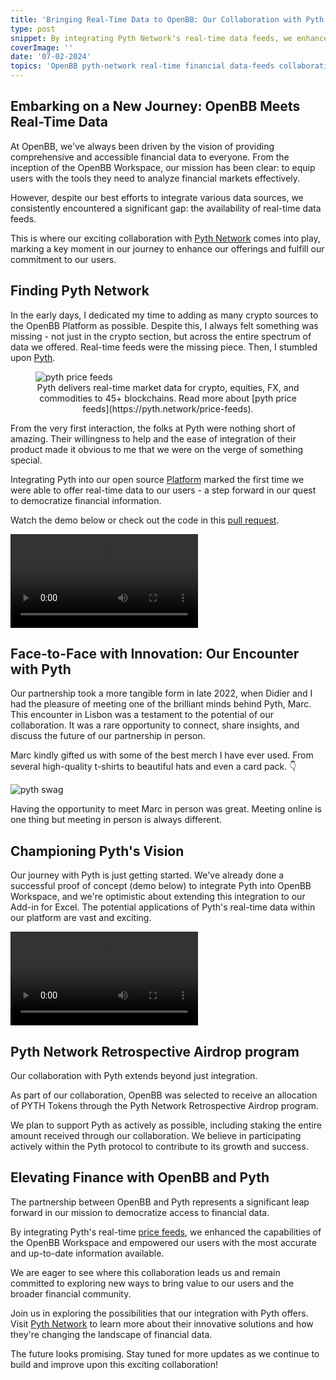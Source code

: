 ```yaml
---
title: 'Bringing Real-Time Data to OpenBB: Our Collaboration with Pyth'
type: post
snippet: By integrating Pyth Network's real-time data feeds, we enhanced the OpenBB Workspace's capabilities and democratized access to financial data. This collaboration took another lever now as OpenBB was selected to be part of the Pyth Network Retrospective Airdrop program.
coverImage: ''
date: '07-02-2024'
topics: 'OpenBB pyth-network real-time financial data-feeds collaboration partnership crypto blockchain airdrop'
---
```


## Embarking on a New Journey: OpenBB Meets Real-Time Data

At OpenBB, we've always been driven by the vision of providing comprehensive and accessible financial data to everyone. From the inception of the OpenBB Workspace, our mission has been clear: to equip users with the tools they need to analyze financial markets effectively. 

However, despite our best efforts to integrate various data sources, we consistently encountered a significant gap: the availability of real-time data feeds. 

This is where our exciting collaboration with [Pyth Network](https://pyth.network/) comes into play, marking a key moment in our journey to enhance our offerings and fulfill our commitment to our users.

## Finding Pyth Network

In the early days, I dedicated my time to adding as many crypto sources to the OpenBB Platform as possible. Despite this, I always felt something was missing - not just in the crypto section, but across the entire spectrum of data we offered. Real-time feeds were the missing piece. Then, I stumbled upon [Pyth](https://pyth.network/). 

<figure>
<img alt="pyth price feeds" src="https://openbb-cms.directus.app/assets/e77d2208-4eb5-4dbd-86f3-7eb33e3cb0f7" class="large-img"/>
   <figcaption style="text-align: center" >Pyth delivers real-time market data for crypto, equities, FX, and commodities to 45+ blockchains. Read more about [pyth price feeds](https://pyth.network/price-feeds).</figcaption>
</figure>

From the very first interaction, the folks at Pyth were nothing short of amazing. Their willingness to help and the ease of integration of their product made it obvious to me that we were on the verge of something special. 

Integrating Pyth into our open source [Platform](https://github.com/OpenBB-finance/OpenBB) marked the first time we were able to offer real-time data to our users - a step forward in our quest to democratize financial information.

Watch the demo below or check out the code in this [pull request](https://github.com/OpenBB-finance/OpenBB/pull/2178).

<video className="mx-auto" controls>
  <source src="https://openbb-cms.directus.app/assets/42be6002-d3fb-4439-a1fc-aeab3108a261" />
</video>


## Face-to-Face with Innovation: Our Encounter with Pyth

Our partnership took a more tangible form in late 2022, when Didier and I had the pleasure of meeting one of the brilliant minds behind Pyth, Marc. This encounter in Lisbon was a testament to the potential of our collaboration. It was a rare opportunity to connect, share insights, and discuss the future of our partnership in person. 

Marc kindly gifted us with some of the best merch I have ever used. From several high-quality t-shirts to beautiful hats and even a card pack. 👇

![pyth swag](https://openbb-cms.directus.app/assets/2b1eac9e-d5c6-43d9-ad46-abce70c24775)

Having the opportunity to meet Marc in person was great. Meeting online is one thing but meeting in person is always different.

## Championing Pyth's Vision

Our journey with Pyth is just getting started. We've already done a successful proof of concept (demo below) to integrate Pyth into OpenBB Workspace, and we're optimistic about extending this integration to our Add-in for Excel. The potential applications of Pyth's real-time data within our platform are vast and exciting. 

<video className="mx-auto" controls>
  <source src="https://openbb-cms.directus.app/assets/59afdf4a-b552-4c83-bb81-09da35b98488" />
</video>

## Pyth Network Retrospective Airdrop program

Our collaboration with Pyth extends beyond just integration. 

As part of our collaboration, OpenBB was selected to receive an allocation of PYTH Tokens through the Pyth Network Retrospective Airdrop program.

We plan to support Pyth as actively as possible, including staking the entire amount received through our collaboration. We believe in participating actively within the Pyth protocol to contribute to its growth and success.

## Elevating Finance with OpenBB and Pyth

The partnership between OpenBB and Pyth represents a significant leap forward in our mission to democratize access to financial data. 

By integrating Pyth's real-time [price feeds](https://pyth.network/price-feeds), we enhanced the capabilities of the OpenBB Workspace and empowered our users with the most accurate and up-to-date information available. 

We are eager to see where this collaboration leads us and remain committed to exploring new ways to bring value to our users and the broader financial community.

Join us in exploring the possibilities that our integration with Pyth offers. Visit [Pyth Network](https://pyth.network) to learn more about their innovative solutions and how they're changing the landscape of financial data.

The future looks promising. Stay tuned for more updates as we continue to build and improve upon this exciting collaboration!